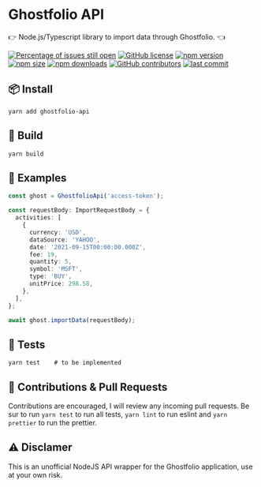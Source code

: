 # Ghostfolio API

:point_right: Node.js/Typescript library to import data through Ghostfolio. :point_left:

[![Percentage of issues still open](http://isitmaintained.com/badge/open/aussedatlo/ghostfolio-api.svg)](http://isitmaintained.com/project/aussedatlo/ghostfolio-api 'Percentage of issues still open')
[![GitHub license](https://img.shields.io/github/license/aussedatlo/ghostfolio-api.svg)](https://github.com/aussedatlo/ghostfolio-api/blob/master/LICENSE.md)
[![npm version](https://img.shields.io/npm/v/ghostfolio-api)][1]
[![npm size](https://img.shields.io/bundlephobia/min/ghostfolio-api/latest)][1]
[![npm downloads](https://img.shields.io/npm/dt/ghostfolio-api)][1]
[![GitHub contributors](https://img.shields.io/github/contributors/aussedatlo/ghostfolio-api.svg)](https://GitHub.com/aussedatlo/ghostfolio-api/graphs/contributors/)
[![last commit](https://img.shields.io/github/last-commit/aussedatlo/ghostfolio-api)][1]

[1]: https://www.npmjs.com/package/ghostfolio-api

## :package: Install

```shell
yarn add ghostfolio-api
```

## :wrench: Build

```shell
yarn build
```

## :open_book: Examples

```typescript
const ghost = GhostfolioApi('access-token');

const requestBody: ImportRequestBody = {
  activities: [
    {
      currency: 'USD',
      dataSource: 'YAHOO',
      date: '2021-09-15T00:00:00.000Z',
      fee: 19,
      quantity: 5,
      symbol: 'MSFT',
      type: 'BUY',
      unitPrice: 298.58,
    },
  ],
};

await ghost.importData(requestBody);
```

## :test_tube: Tests

```shell
yarn test    # to be implemented
```

## :wave: Contributions & Pull Requests

Contributions are encouraged, I will review any incoming pull requests.
Be sur to run `yarn test` to run all tests, `yarn lint` to run eslint and `yarn prettier` to run the prettier.

## :warning: Disclamer

This is an unofficial NodeJS API wrapper for the Ghostfolio application, use at your own risk.
